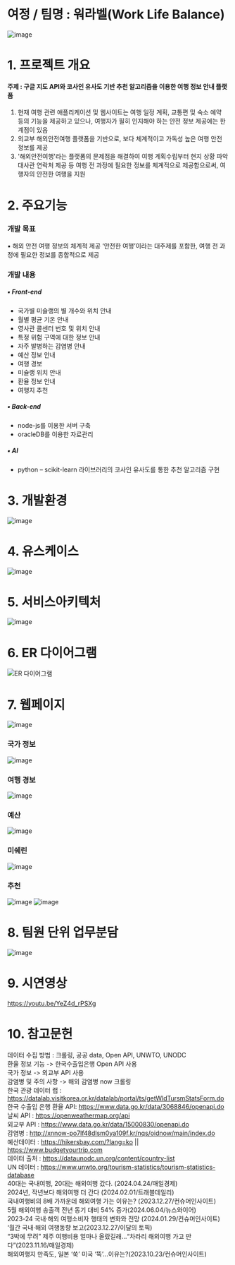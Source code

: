 # 여정 / 팀명 : 워라벨(Work Life Balance)
![image](https://github.com/2024-SW-LangIntelligence/trip_repo/assets/51393469/a2e9927a-8795-4534-8650-293a8483611a)



# 1. 프로젝트 개요
#### 주제 : 구글 지도 API와 코사인 유사도 기반 추천 알고리즘을 이용한 여행 정보 안내 플랫폼
1. 현재 여행 관련 애플리케이션 및 웹사이트는 여행 일정 계획, 교통편 및 숙소 예약 등의 기능을 제공하고 있으나, 여행자가 필히 인지해야 하는 안전 정보 제공에는 한계점이 있음
2. 외교부 해외안전여행 플랫폼을 기반으로, 보다 체계적이고 가독성 높은 여행 안전 정보를 제공
3. '해외안전여행'라는 플랫폼의 문제점을 해결하여 여행 계획수립부터 현지 상황 파악 대사관 연락처 제공 등 여행 전 과정에 필요한 정보를 체계적으로 제공함으로써, 여행자의 안전한 여행을 지원

# 2. 주요기능
  ### 개발 목표
  ▪ 해외 안전 여행 정보의 체계적 제공
  ‘안전한 여행’이라는 대주제를 포함한, 여행 전 과정에 필요한 정보를 종합적으로 제공
  ### 개발 내용
##### ▪ Front-end 
- 국가별 미슐랭의 별 개수와 위치 안내
- 월별 평균 기온 안내
- 영사관 콜센터 번호 및 위치 안내
- 특정 위험 구역에 대한 정보 안내
- 자주 발병하는 감염병 안내
- 예산 정보 안내
- 여행 경보
- 미슐랭 위치 안내
- 환율 정보 안내
- 여행지 추천

##### ▪ Back-end
- node-js를 이용한 서버 구축
- oracleDB를 이용한 자료관리

##### ▪ AI
- python 
– scikit-learn 라이브러리의 코사인 유사도를 통한 추천 알고리즘 구현


# 3. 개발환경
  ![image](https://github.com/2024-SW-LangIntelligence/trip_repo/assets/51393469/d8c31876-3724-4f2e-871d-6bfee68c96f9)


# 4. 유스케이스
  ![image](https://github.com/2024-SW-LangIntelligence/trip_repo/assets/51393469/5ff0e135-68d1-4e38-abcb-227ac4d104ec)


# 5. 서비스아키텍처
  ![image](https://github.com/2024-SW-LangIntelligence/trip_repo/assets/51393469/89203f9c-062f-45b8-a8e8-30a5bf71bb7e)


# 6. ER 다이어그램
  ![ER 다이어그램](https://github.com/2024-SW-LangIntelligence/trip_repo/assets/51393469/86a0ce0e-9064-4dee-86bd-4272d51013db)

# 7. 웹페이지
  ![image](https://github.com/2024-SW-LangIntelligence/trip_repo/assets/51393469/639c7f79-7f0f-4bfe-99b5-68d87cba828e)
  ### 국가 정보
  ![image](https://github.com/2024-SW-LangIntelligence/trip_repo/assets/51393469/1f3d9607-2037-489e-9b28-60fa3c74bc68)
  ### 여행 경보
  ![image](https://github.com/2024-SW-LangIntelligence/trip_repo/assets/51393469/57454eff-c373-41eb-a9d4-c92ace5d200f)
  ### 예산
  ![image](https://github.com/2024-SW-LangIntelligence/trip_repo/assets/51393469/7c26eb87-573c-495b-b9d3-28b1a6ebe13c)
  ### 미쉐린
  ![image](https://github.com/2024-SW-LangIntelligence/trip_repo/assets/51393469/918dab21-99f1-466d-9037-9f94f50c68cd)
  ### 추천
  ![image](https://github.com/2024-SW-LangIntelligence/trip_repo/assets/51393469/ae6c7408-a1b3-4645-8d2c-3c685f1e9ac7)
  ![image](https://github.com/2024-SW-LangIntelligence/trip_repo/assets/51393469/2da1587c-1e84-4b72-b676-1b1c481d7046)

# 8. 팀원 단위 업무분담
  
  ![image](https://github.com/2024-SW-LangIntelligence/trip_repo/assets/51393469/676151c2-d9ec-4069-8133-fd69b2537382)

# 9. 시연영상
  https://youtu.be/YeZ4d_rPSXg


# 10. 참고문헌
데이터 수집 방법 : 크롤링, 공공 data, Open API, UNWTO, UNODC <br>
환율 정보 기능 -> 한국수출입은행 Open API 사용 <br>
국가 정보 -> 외교부 API 사용 <br>
감염병 및 주의 사항 -> 해외 감염병 now 크롤링 <br>
한국 관광 데이터 랩 : https://datalab.visitkorea.or.kr/datalab/portal/ts/getWldTursmStatsForm.do <br>
한국 수출입 은행 환율 API: https://www.data.go.kr/data/3068846/openapi.do <br>
날씨 API : https://openweathermap.org/api <br>
외교부 API : https://www.data.go.kr/data/15000830/openapi.do <br>
감염병 : http://xnnow-po7lf48dlsm0ya109f.kr/nqs/oidnow/main/index.do <br>
예산데이터 : https://hikersbay.com/?lang=ko || https://www.budgetyourtrip.com <br>
데이터 출처 : https://dataunodc.un.org/content/country-list <br>
UN 데이터  : https://www.unwto.org/tourism-statistics/tourism-statistics-database <br>
40대는 국내여행, 20대는 해외여행 갔다. (2024.04.24/매일경제) <br>
2024년, 작년보다 해외여행 더 간다 (2024.02.01/트래블데일리) <br>
국내여행비의 8배 가까운데 해외여행 가는 이유는? (2023.12.27/컨슈머인사이트) <br>
5월 해외여행 송출객 전년 동기 대비 54% 증가(2024.06.04/뉴스와이어) <br>
2023-24 국내·해외 여행소비자 행태의 변화와 전망 (2024.01.29/컨슈머인사이트) <br>
‘월간 국내·해외 여행동향 보고(2023.12.27/이달의 토픽) <br>
“3박에 무려” 제주 여행비용 얼마나 올랐길래…“차라리 해외여행 가고 만다”(2023.11.16/매일경제)<br>
해외여행지 만족도, 일본 ‘쑥’ 미국 ‘뚝’…이유는?(2023.10.23/컨슈머인사이트) <br>


  

  




